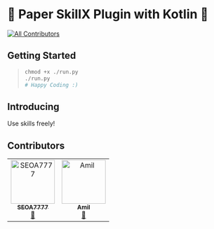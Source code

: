 # 📃 Paper SkillX Plugin with Kotlin 💜
<!-- ALL-CONTRIBUTORS-BADGE:START - Do not remove or modify this section -->
[![All Contributors](https://img.shields.io/badge/all_contributors-2-orange.svg?style=flat-square)](#contributors-)
<!-- ALL-CONTRIBUTORS-BADGE:END -->

## Getting Started

> ```python
> chmod +x ./run.py  
> ./run.py
> # Happy Coding :)

## Introducing
Use skills freely!

## Contributors

<!-- ALL-CONTRIBUTORS-LIST:START - Do not remove or modify this section -->
<!-- prettier-ignore-start -->
<!-- markdownlint-disable -->
<table>
  <tbody>
    <tr>
      <td align="center"><a href="http://pleahmacaka.github.io"><img src="https://avatars.githubusercontent.com/u/50793769?v=4?s=100" width="100px;" alt="SEOA7777"/><br /><sub><b>SEOA7777</b></sub></a><br /><a href="#maintenance-PleahMaCaka" title="Maintenance">🚧</a></td>
      <td align="center"><a href="https://github.com/DwarfAmil"><img src="https://avatars.githubusercontent.com/u/52918695?v=4?s=100" width="100px;" alt="Amil"/><br /><sub><b>Amil</b></sub></a><br /><a href="#maintenance-DwarfAmil" title="Maintenance">🚧</a></td>
    </tr>
  </tbody>
</table>

<!-- markdownlint-restore -->
<!-- prettier-ignore-end -->

<!-- ALL-CONTRIBUTORS-LIST:END -->
<!-- prettier-ignore-start -->
<!-- markdownlint-disable -->

<!-- markdownlint-restore -->
<!-- prettier-ignore-end -->

<!-- ALL-CONTRIBUTORS-LIST:END -->